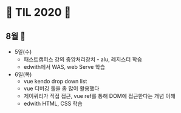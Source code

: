 # &#128057; TIL 2020 &#128057;

## 8월 &#127746;
- 5일(수)
    - 패스트캠퍼스 강의 중앙처리장치 - alu, 레지스터 학습
    - edwith에서 WAS, web Serve 학습
- 6일(목)
    - vue kendo drop down list
    - vue 디버깅 툴을 좀 많이 활용했다
    - 제이쿼리가 직접 접근, vue ref를 통해 DOM에 접근한다는 개념 이해
    - edwith HTML, CSS 학습

